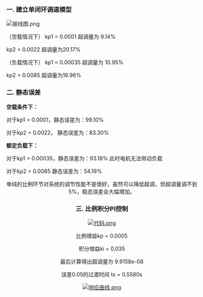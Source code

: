 ### 一. 建立单闭环调速模型
![接线图.png](https://i.loli.net/2019/04/15/5cb48bfb4b2ae.png)
</center>
（空载情况下）
kp1 = 0.0001 超调量为 9.14%

kp2 = 0.0022 超调量为20.17%

（负载情况下）
kp1 = 0.00035 超调量为 10.95%

kp2 = 0.0085 超调量为19.96%

### 二. 静态误差
**空载条件下：**

对于kp1 = 0.0001，静态误差为：99.10%

对于kp2 = 0.0022， 静态误差为：83.30%

**额定负载下：**

对于kp1 = 0.00035，静态误差为：93.18% 此时电机无法带动负载

对于kp2 = 0.0085 静态误差为：54.19% 

<center>

单纯的比例环节对系统的调节性能不是很好，虽然可以降低超调，但超调量调不到5%，稳态误差会大幅增加。

### 三. 比例积分PI控制
[![代码.png](https://i.loli.net/2019/04/15/5cb4944d9ccfd.png)](https://i.loli.net/2019/04/15/5cb4944d9ccfd.png)


比例增益kp = 0.0005

积分增益ki = 0.035

最后计算得出超调量为 9.9158e-08

误差0.05的过渡时间 ts = 0.5580s

[![响应曲线.png](https://i.loli.net/2019/04/15/5cb49478df18d.png)](https://i.loli.net/2019/04/15/5cb49478df18d.png)

